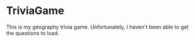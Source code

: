 # TriviaGame

This is my geography trivia game. Unfortunately, I haven't been able to get the questions to load.